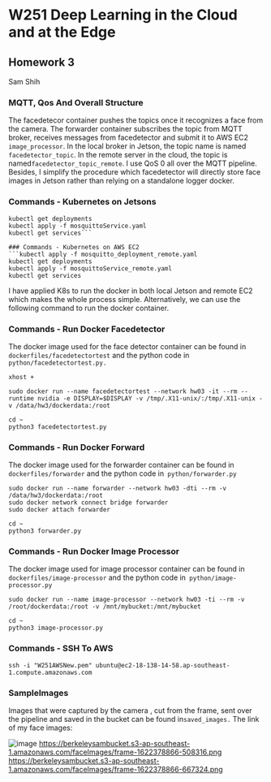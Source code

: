 # W251 Deep Learning in the Cloud and at the Edge
## Homework 3
Sam Shih

### MQTT, Qos And Overall Structure
The facedetecor container pushes the topics once it recognizes a face from the camera. The forwarder container subscribes the topic from MQTT broker, receives messages from facedetector and submit it to AWS EC2``` image_processor```. In the local broker in Jetson, the topic name is named``` facedetector_topic```. In the remote server in the cloud, the topic is named```facedetector_topic_remote```. I use QoS 0 all over the MQTT pipeline. Besides, I simplify the procedure which facedetector will directly store face images in Jetson rather than relying on a standalone logger docker.

### Commands - Kubernetes on Jetsons
```kubectl apply -f mosquitto_deployment.yaml
kubectl get deployments
kubectl apply -f mosquittoService.yaml
kubectl get services```

### Commands - Kubernetes on AWS EC2
```kubectl apply -f mosquitto_deployment_remote.yaml
kubectl get deployments
kubectl apply -f mosquittoService_remote.yaml
kubectl get services
```



I have applied K8s to run the docker in both local Jetson and remote EC2 which makes the whole process simple. Alternatively, we can use the following command to run the docker container.


### Commands - Run Docker Facedetector
The docker image used for the face detector container can be found in``` dockerfiles/facedetectortest``` and the python code in``` python/facedetectortest.py.```

```
xhost +

sudo docker run --name facedetectortest --network hw03 -it --rm --runtime nvidia -e DISPLAY=$DISPLAY -v /tmp/.X11-unix/:/tmp/.X11-unix -v /data/hw3/dockerdata:/root

cd ~
python3 facedetectortest.py
```

### Commands - Run Docker Forward
The docker image used for the forwarder container can be found in``` dockerfiles/forwarder``` and the python code in``` python/forwarder.py```

```
sudo docker run --name forwarder --network hw03 -dti --rm -v /data/hw3/dockerdata:/root
sudo docker network connect bridge forwarder
sudo docker attach forwarder

cd ~
python3 forwarder.py
```

### Commands - Run Docker Image Processor
The docker image used for image processor container can be found in``` dockerfiles/image-processor``` and the python code in``` python/image-processor.py```

```
sudo docker run --name image-processor --network hw03 -ti --rm -v /root/dockerdata:/root -v /mnt/mybucket:/mnt/mybucket

cd ~
python3 image-processor.py
```

### Commands - SSH To AWS
```ssh -i "W251AWSNew.pem" ubuntu@ec2-18-138-14-58.ap-southeast-1.compute.amazonaws.com```

### SampleImages
Images that were captured by the camera , cut from the frame, sent over the pipeline and saved in the bucket can be found in```saved_images.```
The link of my face images:

![image](https://berkeleysambucket.s3-ap-southeast-1.amazonaws.com/faceImages/frame-1622378866-508316.png)
https://berkeleysambucket.s3-ap-southeast-1.amazonaws.com/faceImages/frame-1622378866-508316.png
https://berkeleysambucket.s3-ap-southeast-1.amazonaws.com/faceImages/frame-1622378866-667324.png

